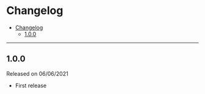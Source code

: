 # Changelog

- [Changelog](#changelog)
  - [1.0.0](#100)

---

## 1.0.0

Released on 06/06/2021

- First release
